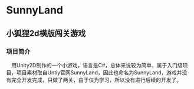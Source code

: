 # SunnyLand
## 小狐狸2d横版闯关游戏
### 项目简介
&emsp;用Unity2D制作的一个小游戏，语言是C#，总体来说较为简单，属于入门级项目，项目素材取自Untiy官网SunnyLand，因此也命名为SunnyLand，游戏并没有完全开发完成，只做了两关，由于仅为学习，所以没有进行后续的开发了。
